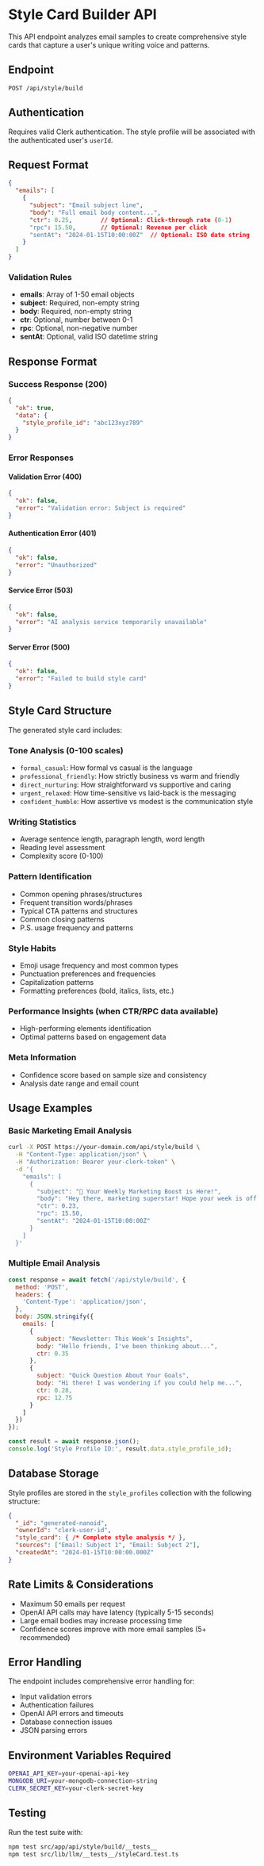 # Style Card Builder API

This API endpoint analyzes email samples to create comprehensive style cards that capture a user's unique writing voice and patterns.

## Endpoint

```
POST /api/style/build
```

## Authentication

Requires valid Clerk authentication. The style profile will be associated with the authenticated user's `userId`.

## Request Format

```json
{
  "emails": [
    {
      "subject": "Email subject line",
      "body": "Full email body content...",
      "ctr": 0.25,        // Optional: Click-through rate (0-1)
      "rpc": 15.50,       // Optional: Revenue per click
      "sentAt": "2024-01-15T10:00:00Z"  // Optional: ISO date string
    }
  ]
}
```

### Validation Rules

- **emails**: Array of 1-50 email objects
- **subject**: Required, non-empty string
- **body**: Required, non-empty string  
- **ctr**: Optional, number between 0-1
- **rpc**: Optional, non-negative number
- **sentAt**: Optional, valid ISO datetime string

## Response Format

### Success Response (200)

```json
{
  "ok": true,
  "data": {
    "style_profile_id": "abc123xyz789"
  }
}
```

### Error Responses

#### Validation Error (400)
```json
{
  "ok": false,
  "error": "Validation error: Subject is required"
}
```

#### Authentication Error (401)
```json
{
  "ok": false,
  "error": "Unauthorized"
}
```

#### Service Error (503)
```json
{
  "ok": false,
  "error": "AI analysis service temporarily unavailable"
}
```

#### Server Error (500)
```json
{
  "ok": false,
  "error": "Failed to build style card"
}
```

## Style Card Structure

The generated style card includes:

### Tone Analysis (0-100 scales)
- `formal_casual`: How formal vs casual is the language
- `professional_friendly`: How strictly business vs warm and friendly
- `direct_nurturing`: How straightforward vs supportive and caring
- `urgent_relaxed`: How time-sensitive vs laid-back is the messaging
- `confident_humble`: How assertive vs modest is the communication style

### Writing Statistics
- Average sentence length, paragraph length, word length
- Reading level assessment
- Complexity score (0-100)

### Pattern Identification
- Common opening phrases/structures
- Frequent transition words/phrases
- Typical CTA patterns and structures
- Common closing patterns
- P.S. usage frequency and patterns

### Style Habits
- Emoji usage frequency and most common types
- Punctuation preferences and frequencies
- Capitalization patterns
- Formatting preferences (bold, italics, lists, etc.)

### Performance Insights (when CTR/RPC data available)
- High-performing elements identification
- Optimal patterns based on engagement data

### Meta Information
- Confidence score based on sample size and consistency
- Analysis date range and email count

## Usage Examples

### Basic Marketing Email Analysis

```bash
curl -X POST https://your-domain.com/api/style/build \
  -H "Content-Type: application/json" \
  -H "Authorization: Bearer your-clerk-token" \
  -d '{
    "emails": [
      {
        "subject": "🚀 Your Weekly Marketing Boost is Here!",
        "body": "Hey there, marketing superstar! Hope your week is off to an amazing start...",
        "ctr": 0.23,
        "rpc": 15.50,
        "sentAt": "2024-01-15T10:00:00Z"
      }
    ]
  }'
```

### Multiple Email Analysis

```javascript
const response = await fetch('/api/style/build', {
  method: 'POST',
  headers: {
    'Content-Type': 'application/json',
  },
  body: JSON.stringify({
    emails: [
      {
        subject: "Newsletter: This Week's Insights",
        body: "Hello friends, I've been thinking about...",
        ctr: 0.35
      },
      {
        subject: "Quick Question About Your Goals",
        body: "Hi there! I was wondering if you could help me...",
        ctr: 0.28,
        rpc: 12.75
      }
    ]
  })
});

const result = await response.json();
console.log('Style Profile ID:', result.data.style_profile_id);
```

## Database Storage

Style profiles are stored in the `style_profiles` collection with the following structure:

```json
{
  "_id": "generated-nanoid",
  "ownerId": "clerk-user-id", 
  "style_card": { /* Complete style analysis */ },
  "sources": ["Email: Subject 1", "Email: Subject 2"],
  "createdAt": "2024-01-15T10:00:00.000Z"
}
```

## Rate Limits & Considerations

- Maximum 50 emails per request
- OpenAI API calls may have latency (typically 5-15 seconds)
- Large email bodies may increase processing time
- Confidence scores improve with more email samples (5+ recommended)

## Error Handling

The endpoint includes comprehensive error handling for:
- Input validation errors
- Authentication failures  
- OpenAI API errors and timeouts
- Database connection issues
- JSON parsing errors

## Environment Variables Required

```bash
OPENAI_API_KEY=your-openai-api-key
MONGODB_URI=your-mongodb-connection-string
CLERK_SECRET_KEY=your-clerk-secret-key
```

## Testing

Run the test suite with:

```bash
npm test src/app/api/style/build/__tests__
npm test src/lib/llm/__tests__/styleCard.test.ts
```
